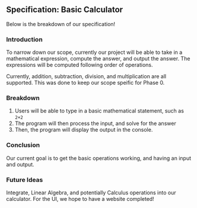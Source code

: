 ## Specification: Basic Calculator

Below is the breakdown of our specification!

### Introduction

To narrow down our scope, currently our project will be able to take in a mathematical expression, compute the answer, and output the answer. The expressions will be computed following order of operations.

Currently, addition, subtraction, division, and multiplication are all supported. This was done to keep our scope speific for Phase 0.

### Breakdown

1. Users will be able to type in a basic mathematical statement, such as ```2+2```
2. The program will then process the input, and solve for the answer
3. Then, the program will display the output in the console.

### Conclusion

Our current goal is to get the basic operations working, and having an input and output.

### Future Ideas

Integrate, Linear Algebra, and potentially Calculus operations into our calculator. For the UI, we hope to have a website completed!
